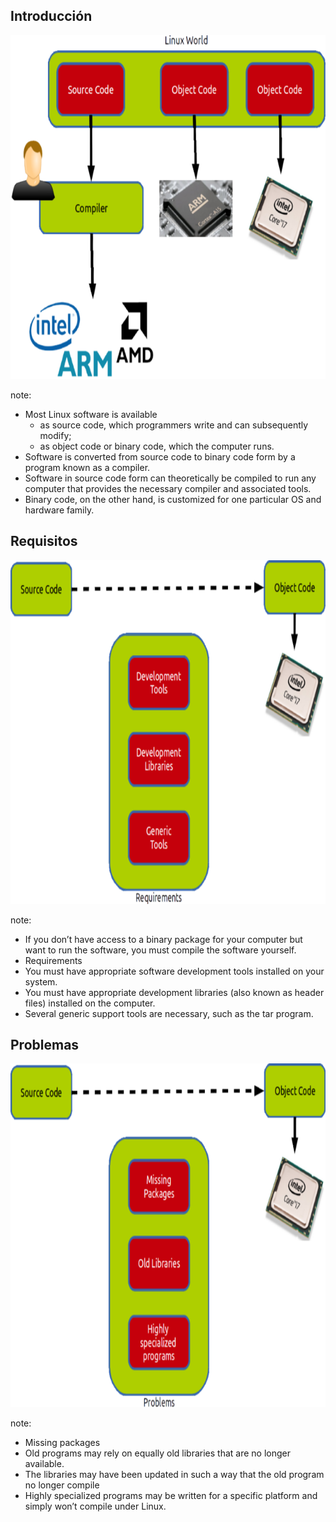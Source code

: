 ## Introducción

<a class="fancybox" href="img/source_issues.png" data-fancybox-group="gallery" title="source issues">
<img height="550px" src="img/source_issues.redimensionado640x480.png" alt="source issues">
</a>

note:
* Most Linux software is available
  * as source code, which programmers write and can subsequently modify;
  * as object code or binary code, which the computer runs.
* Software is converted from source code to binary code form by a program known as a compiler.
* Software in source code form can theoretically be compiled to run
  any computer that provides the necessary compiler and associated tools.
* Binary code, on the other hand, is customized for one particular OS and hardware family.



## Requisitos

<a class="fancybox" href="img/requisitos.png" data-fancybox-group="gallery" title="Requisitos">
<img height="550px" src="img/requisitos.redimensionado640x480.png" alt="Requisitos">
</a>

note:
* If you don’t have access to a binary package for your computer but want to run the software, you must compile the software yourself.
* Requirements
 * You must have appropriate software development tools installed on your system.
 * You must have appropriate development libraries (also known as header files) installed on the computer.
 * Several generic support tools are necessary, such as the tar program.



## Problemas

<a class="fancybox" href="img/problems.png" data-fancybox-group="gallery" title="Problemas">
<img height="550px" src="img/problems.redimensionado640x480.png" alt="Problemas	">
</a>

note:
* Missing packages
* Old programs may rely on equally old libraries that are no longer available.
* The libraries may have been updated in such a way that the old program no longer compile
* Highly specialized programs may be written for a specific platform and simply won’t compile under Linux.
